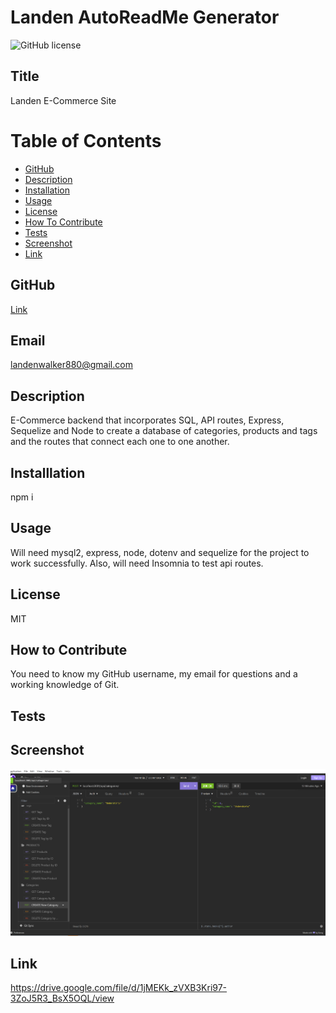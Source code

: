 # Landen AutoReadMe Generator
![GitHub license](https://img.shields.io/badge/license-MIT-blue.svg)

## Title


Landen E-Commerce Site

# Table of Contents

- [GitHub](#github)
- [Description](#description)
- [Installation](#installation)
- [Usage](#usage)
- [License](#license)
- [How To Contribute](#howtocontribute)
- [Tests](#tests)
- [Screenshot](#screenshot)
- [Link](#link)


## GitHub


[Link](https://www.github.com/lwalker107)


## Email

landenwalker880@gmail.com


## Description

E-Commerce backend that incorporates SQL, API routes, Express, Sequelize and Node to create a database of categories,
products and tags and the routes that connect each one to one another.

## Installlation 


npm i

## Usage

Will need mysql2, express, node, dotenv and sequelize for the project to work successfully. Also,
will need Insomnia to test api routes.

## License


MIT

## How to Contribute


You need to know my GitHub username, my email for questions and a working knowledge of Git.

## Tests



## Screenshot

![screenshot](./Assets/insomnia_screenshot.PNG)

## Link 

https://drive.google.com/file/d/1jMEKk_zVXB3Kri97-3ZoJ5R3_BsX5OQL/view